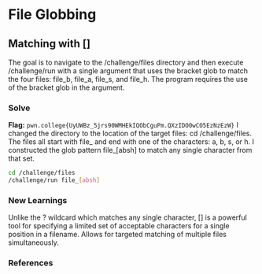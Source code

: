 # File Globbing 

## Matching with []
The goal is to navigate to the /challenge/files directory and then execute /challenge/run with a single argument that uses the bracket glob to match the four files: file_b, file_a, file_s, and file_h. The program requires the use of the bracket glob in the argument.


### Solve
**Flag:** `pwn.college{UyUWBz_5jrs90WMHEkIQObCguPm.QXzIDO0wCO5EzNzEzW}`
 I changed the directory to the location of the target files: cd /challenge/files.
 The files all start with file_ and end with one of the characters: a, b, s, or h. I constructed the glob pattern file_[absh] to match any single character from that set.

```bash
cd /challenge/files
/challenge/run file_[absh]
```

### New Learnings
Unlike the ? wildcard which matches any single character, [] is a powerful tool for specifying a limited set of acceptable characters for a single position in a filename. Allows for targeted matching of multiple files simultaneously.
### References 

